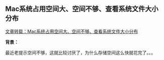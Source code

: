 ## Mac系统占用空间大、空间不够、查看系统文件大小分布

[文章转载：Mac系统占用空间大、空间不够、查看系统文件大小分布](https://blog.csdn.net/u011423056/article/details/79450845)


**背景：**

最近老提示空间不够，这就比较讨厌了，为什么存储空间这么快就花完了。。。



































































